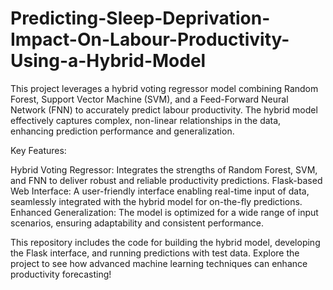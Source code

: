 # Predicting-Sleep-Deprivation-Impact-On-Labour-Productivity-Using-a-Hybrid-Model
This project leverages a hybrid voting regressor model combining Random Forest, Support Vector Machine (SVM), and a Feed-Forward Neural Network (FNN) to accurately predict labour productivity. The hybrid model effectively captures complex, non-linear relationships in the data, enhancing prediction performance and generalization.

Key Features:

Hybrid Voting Regressor: Integrates the strengths of Random Forest, SVM, and FNN to deliver robust and reliable productivity predictions.
Flask-based Web Interface: A user-friendly interface enabling real-time input of data, seamlessly integrated with the hybrid model for on-the-fly predictions.
Enhanced Generalization: The model is optimized for a wide range of input scenarios, ensuring adaptability and consistent performance.

This repository includes the code for building the hybrid model, developing the Flask interface, and running predictions with test data. Explore the project to see how advanced machine learning techniques can enhance productivity forecasting!
